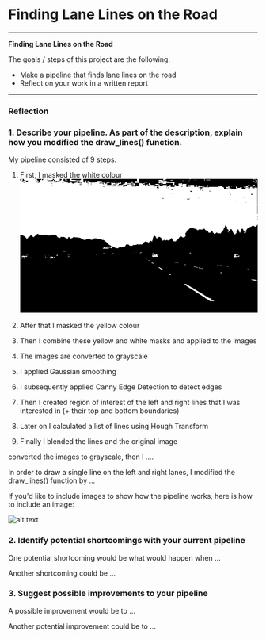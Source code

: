 # **Finding Lane Lines on the Road** 

---

**Finding Lane Lines on the Road**

The goals / steps of this project are the following:
* Make a pipeline that finds lane lines on the road
* Reflect on your work in a written report


[//]: # (Image References)

[image1]: ./examples/grayscale.jpg "Grayscale"
[image2]: ./pipeline/output_mask_white.jpg "Mask_white"
---

### Reflection

### 1. Describe your pipeline. As part of the description, explain how you modified the draw_lines() function.

My pipeline consisted of 9 steps. 
1) First, I masked the white colour
![alt text][image2]

2) After that I masked the yellow colour

3) Then I combine these yellow and white masks and applied to the images

4) The images are converted to grayscale

5) I applied Gaussian smoothing

6) I subsequently applied Canny Edge Detection to detect edges

7) Then I created region of interest of the left and right lines that I was interested in (+ their top and bottom boundaries)

8) Later on I calculated a list of lines using Hough Transform

9) Finally I blended the lines and the original image

converted the images to grayscale, then I .... 

In order to draw a single line on the left and right lanes, I modified the draw_lines() function by ...

If you'd like to include images to show how the pipeline works, here is how to include an image: 

![alt text][image1]


### 2. Identify potential shortcomings with your current pipeline


One potential shortcoming would be what would happen when ... 

Another shortcoming could be ...


### 3. Suggest possible improvements to your pipeline

A possible improvement would be to ...

Another potential improvement could be to ...
